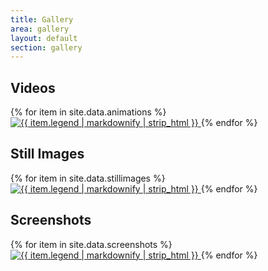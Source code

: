 ```yaml
---
title: Gallery
area: gallery
layout: default
section: gallery
---
```


## Videos

<div class="collection">
    {% for item in site.data.animations %}
        <a href="{{ item.video }}" rel="video">
            <img src="{{ item.thumbnail }}" alt="{{ item.legend | markdownify | strip_html }}">
        </a>
    {% endfor %}
</div>

## Still Images

<div class="collection">
    {% for item in site.data.stillimages %}
        <a href="{{ item.url }}">
            <img src="{{ item.url | append: '.preview.jpg' }}" alt="{{ item.legend | markdownify | strip_html }}">
        </a>
    {% endfor %}
</div>

## Screenshots

<div class="collection">
    {% for item in site.data.screenshots %}
        <a href="{{ item.url }}">
            <img src="{{ item.url | append: '.preview.jpg' }}" alt="{{ item.legend | markdownify | strip_html }}">
        </a>
    {% endfor %}
</div>

<script>
    "use strict";

    $(window).load(function () {
        $(".collection").packery({
            itemSelector: "a",
            gutter: 20
        });

        $(".collection").photobox("a");
    });
</script>
